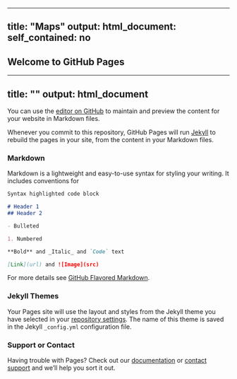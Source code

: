 
---
title: "Maps"
output: 
  html_document:
    self_contained: no
---

<script type="application/json" data-for="htmlwidget-44fb1c21846f3ba35883">{"x":{"options":{"crs":{"crsClass":"L.CRS.EPSG3857","code":null,"proj4def":null,"projectedBounds":null,"options":{}}},"calls":[{"method":"addMarkers","args":[[33.8412063461961,33.8491603119532,33.8251193533186,33.8796300183283,33.8764804399107,33.8632095762994,33.831859309366,33.8902620560257,33.8327554072253,33.8454459574306,33.8812446579337,33.8365662323311,33.8176771210274,33.8694994979771,33.815632526367,33.8039576193085,33.8750195269007,33.8276473305887,33.8457536592847,33.872952943272],[-84.0579875357682,-84.0707082038978,-84.0491327333962,-84.0601265374804,-84.0718556841603,-84.0418559243902,-84.0880496840691,-84.0897666330216,-84.083024489833,-84.0742135011125,-84.0241932681762,-84.0802143139997,-84.0006883731112,-84.0869136994472,-84.0657396245981,-84.0248338705162,-84.0308545496548,-84.0415663631866,-84.0764172633644,-84.0064454562962],null,null,null,{"clickable":true,"draggable":false,"keyboard":true,"title":"","alt":"","zIndexOffset":0,"opacity":1,"riseOnHover":false,"riseOffset":250},null,null,null,null,null,null,null]},{"method":"addTiles","args":["//{s}.tile.openstreetmap.org/{z}/{x}/{y}.png",null,null,{"minZoom":0,"maxZoom":18,"maxNativeZoom":null,"tileSize":256,"subdomains":"abc","errorTileUrl":"","tms":false,"continuousWorld":false,"noWrap":false,"zoomOffset":0,"zoomReverse":false,"opacity":1,"zIndex":null,"unloadInvisibleTiles":null,"updateWhenIdle":null,"detectRetina":false,"reuseTiles":false,"attribution":"© OpenStreetMap\u003c/a> contributors, CC-BY-SA\u003c/a>"}]}],"limits":{"lat":[33.8039576193085,33.8902620560257],"lng":[-84.0897666330216,-84.0006883731112]}},"evals":[],"jsHooks":[]}</script>


## Welcome to GitHub Pages

---
title: ""
output: html_document
---

You can use the [editor on GitHub](https://github.com/StevenRussell/TB-Dekalb/edit/master/README.md) to maintain and preview the content for your website in Markdown files.

Whenever you commit to this repository, GitHub Pages will run [Jekyll](https://jekyllrb.com/) to rebuild the pages in your site, from the content in your Markdown files.

### Markdown

Markdown is a lightweight and easy-to-use syntax for styling your writing. It includes conventions for

```markdown
Syntax highlighted code block

# Header 1
## Header 2

- Bulleted

1. Numbered

**Bold** and _Italic_ and `Code` text

[Link](url) and ![Image](src)
```

For more details see [GitHub Flavored Markdown](https://guides.github.com/features/mastering-markdown/).

### Jekyll Themes

Your Pages site will use the layout and styles from the Jekyll theme you have selected in your [repository settings](https://github.com/StevenRussell/TB-Dekalb/settings). The name of this theme is saved in the Jekyll `_config.yml` configuration file.

### Support or Contact

Having trouble with Pages? Check out our [documentation](https://help.github.com/categories/github-pages-basics/) or [contact support](https://github.com/contact) and we’ll help you sort it out.
